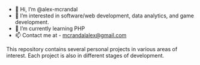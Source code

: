 - 👋 Hi, I’m @alex-mcrandal
- 👀 I’m interested in software/web development, data analytics, and game development.
- 🌱 I’m currently learning PHP
- 📫 Contact me at - mcrandalalex@gmail.com

This repository contains several personal projects in various areas of interest. Each project is also in different stages of development.

<!---
alex-mcrandal/alex-mcrandal is a ✨ special ✨ repository because its `README.md` (this file) appears on your GitHub profile.
You can click the Preview link to take a look at your changes.
--->
